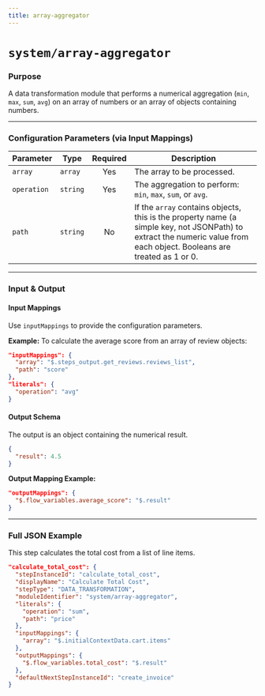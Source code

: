 ```yaml
---
title: array-aggregator
---
```


# `system/array-aggregator`

### Purpose

A data transformation module that performs a numerical aggregation (`min`, `max`, `sum`, `avg`) on an array of numbers or an array of objects containing numbers.

---

### Configuration Parameters (via Input Mappings)

| Parameter   | Type       | Required | Description                                                                                                                                                             |
| ----------- | ---------- | :------: | ----------------------------------------------------------------------------------------------------------------------------------------------------------------------- |
| `array`     | `array`    |   Yes    | The array to be processed.                                                                                                                                              |
| `operation` | `string`   |   Yes    | The aggregation to perform: `min`, `max`, `sum`, or `avg`.                                                                                                              |
| `path`      | `string`   |    No    | If the `array` contains objects, this is the property name (a simple key, not JSONPath) to extract the numeric value from each object. Booleans are treated as 1 or 0. |

---

### Input & Output

#### Input Mappings

Use `inputMappings` to provide the configuration parameters.

**Example:**
To calculate the average score from an array of review objects:
```json
"inputMappings": {
  "array": "$.steps_output.get_reviews.reviews_list",
  "path": "score"
},
"literals": {
  "operation": "avg"
}
```

#### Output Schema

The output is an object containing the numerical result.
```json
{
  "result": 4.5
}
```

**Output Mapping Example:**
```json
"outputMappings": {
  "$.flow_variables.average_score": "$.result"
}
```

---

### Full JSON Example

This step calculates the total cost from a list of line items.

```json
"calculate_total_cost": {
  "stepInstanceId": "calculate_total_cost",
  "displayName": "Calculate Total Cost",
  "stepType": "DATA_TRANSFORMATION",
  "moduleIdentifier": "system/array-aggregator",
  "literals": {
    "operation": "sum",
    "path": "price"
  },
  "inputMappings": {
    "array": "$.initialContextData.cart.items"
  },
  "outputMappings": {
    "$.flow_variables.total_cost": "$.result"
  },
  "defaultNextStepInstanceId": "create_invoice"
}
```